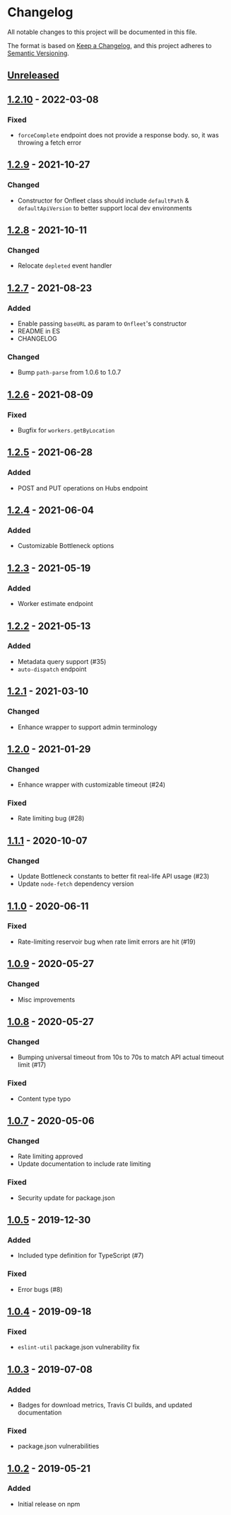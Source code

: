 # Changelog
All notable changes to this project will be documented in this file.

The format is based on [Keep a Changelog](https://keepachangelog.com/en/1.0.0/),
and this project adheres to [Semantic Versioning](https://semver.org/spec/v2.0.0.html).

## [Unreleased]

## [1.2.10] - 2022-03-08
### Fixed
- `forceComplete` endpoint does not provide a response body. so, it was throwing a fetch error

## [1.2.9] - 2021-10-27
### Changed
- Constructor for Onfleet class should include `defaultPath` & `defaultApiVersion` to better support local dev environments

## [1.2.8] - 2021-10-11
### Changed
- Relocate `depleted` event handler

## [1.2.7] - 2021-08-23
### Added
- Enable passing `baseURL` as param to `Onfleet`'s constructor
- README in ES
- CHANGELOG
### Changed
- Bump `path-parse` from 1.0.6 to 1.0.7

## [1.2.6] - 2021-08-09
### Fixed
- Bugfix for `workers.getByLocation`

## [1.2.5] - 2021-06-28
### Added
- POST and PUT operations on Hubs endpoint

## [1.2.4] - 2021-06-04
### Added
- Customizable Bottleneck options

## [1.2.3] - 2021-05-19
### Added
- Worker estimate endpoint

## [1.2.2] - 2021-05-13
### Added
- Metadata query support (#35)
- `auto-dispatch` endpoint

## [1.2.1] - 2021-03-10
### Changed
- Enhance wrapper to support admin terminology

## [1.2.0] - 2021-01-29
### Changed
- Enhance wrapper with customizable timeout (#24)
### Fixed
- Rate limiting bug (#28)

## [1.1.1] - 2020-10-07
### Changed
- Update Bottleneck constants to better fit real-life API usage (#23)
- Update `node-fetch` dependency version

## [1.1.0] - 2020-06-11
### Fixed
- Rate-limiting reservoir bug when rate limit errors are hit (#19)

## [1.0.9] - 2020-05-27
### Changed
- Misc improvements

## [1.0.8] - 2020-05-27
### Changed
- Bumping universal timeout from 10s to 70s to match API actual timeout limit (#17)
### Fixed
- Content type typo

## [1.0.7] - 2020-05-06
### Changed
- Rate limiting approved
- Update documentation to include rate limiting
### Fixed
- Security update for package.json

## [1.0.5] - 2019-12-30
### Added
- Included type definition for TypeScript (#7)
### Fixed
- Error bugs (#8)

## [1.0.4] - 2019-09-18
### Fixed
- `eslint-util` package.json vulnerability fix

## [1.0.3] - 2019-07-08
### Added
- Badges for download metrics, Travis CI builds, and updated documentation
### Fixed
- package.json vulnerabilities

## [1.0.2] - 2019-05-21
### Added
- Initial release on npm

[Unreleased]: https://github.com/onfleet/node-onfleet/compare/v1.2.9...HEAD
[1.2.10]: https://github.com/onfleet/node-onfleet/compare/v1.2.9...v1.2.10
[1.2.9]: https://github.com/onfleet/node-onfleet/compare/v1.2.8...v1.2.9
[1.2.8]: https://github.com/onfleet/node-onfleet/compare/v1.2.7...v1.2.8
[1.2.7]: https://github.com/onfleet/node-onfleet/compare/v1.2.6...v1.2.7
[1.2.6]: https://github.com/onfleet/node-onfleet/compare/v1.2.5...v1.2.6
[1.2.5]: https://github.com/onfleet/node-onfleet/compare/v1.2.4...v1.2.5
[1.2.4]: https://github.com/onfleet/node-onfleet/compare/v1.2.3...v1.2.4
[1.2.3]: https://github.com/onfleet/node-onfleet/compare/v1.2.2...v1.2.3
[1.2.2]: https://github.com/onfleet/node-onfleet/compare/v1.2.1...v1.2.2
[1.2.1]: https://github.com/onfleet/node-onfleet/compare/v1.2.0...v1.2.1
[1.2.0]: https://github.com/onfleet/node-onfleet/compare/v1.1.1...v1.2.0
[1.1.1]: https://github.com/onfleet/node-onfleet/compare/v1.1.0...v1.1.1
[1.1.0]: https://github.com/onfleet/node-onfleet/compare/v1.0.9...v1.1.0
[1.0.9]: https://github.com/onfleet/node-onfleet/compare/v1.0.8...v1.0.9
[1.0.8]: https://github.com/onfleet/node-onfleet/compare/v1.0.7...v1.0.8
[1.0.7]: https://github.com/onfleet/node-onfleet/compare/v1.0.5...v1.0.7
[1.0.5]: https://github.com/onfleet/node-onfleet/compare/v1.0.4...v1.0.5
[1.0.4]: https://github.com/onfleet/node-onfleet/compare/v1.0.3...v1.0.4
[1.0.3]: https://github.com/onfleet/node-onfleet/compare/v1.0.2...v1.0.3
[1.0.2]: https://github.com/onfleet/node-onfleet/releases/tag/v1.0.2
